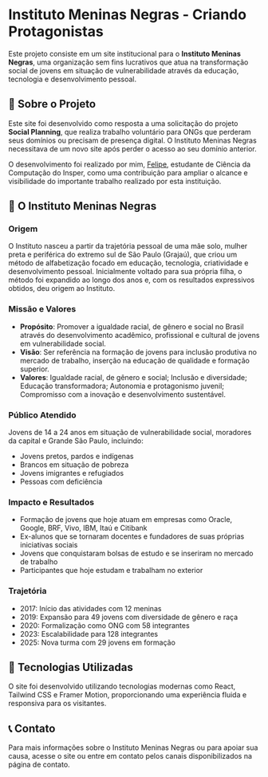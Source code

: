 # Instituto Meninas Negras - Criando Protagonistas

Este projeto consiste em um site institucional para o **Instituto Meninas Negras**, uma organização sem fins lucrativos que atua na transformação social de jovens em situação de vulnerabilidade através da educação, tecnologia e desenvolvimento pessoal.

## 📝 Sobre o Projeto

Este site foi desenvolvido como resposta a uma solicitação do projeto **Social Planning**, que realiza trabalho voluntário para ONGs que perderam seus domínios ou precisam de presença digital. O Instituto Meninas Negras necessitava de um novo site após perder o acesso ao seu domínio anterior.

O desenvolvimento foi realizado por mim, [Felipe](https://felipeadeildo.com), estudante de Ciência da Computação do Insper, como uma contribuição para ampliar o alcance e visibilidade do importante trabalho realizado por esta instituição.

## 🌟 O Instituto Meninas Negras

### Origem

O Instituto nasceu a partir da trajetória pessoal de uma mãe solo, mulher preta e periférica do extremo sul de São Paulo (Grajaú), que criou um método de alfabetização focado em educação, tecnologia, criatividade e desenvolvimento pessoal. Inicialmente voltado para sua própria filha, o método foi expandido ao longo dos anos e, com os resultados expressivos obtidos, deu origem ao Instituto.

### Missão e Valores

- **Propósito**: Promover a igualdade racial, de gênero e social no Brasil através do desenvolvimento acadêmico, profissional e cultural de jovens em vulnerabilidade social.
- **Visão**: Ser referência na formação de jovens para inclusão produtiva no mercado de trabalho, inserção na educação de qualidade e formação superior.
- **Valores**: Igualdade racial, de gênero e social; Inclusão e diversidade; Educação transformadora; Autonomia e protagonismo juvenil; Compromisso com a inovação e desenvolvimento sustentável.

### Público Atendido

Jovens de 14 a 24 anos em situação de vulnerabilidade social, moradores da capital e Grande São Paulo, incluindo:

- Jovens pretos, pardos e indígenas
- Brancos em situação de pobreza
- Jovens imigrantes e refugiados
- Pessoas com deficiência

### Impacto e Resultados

- Formação de jovens que hoje atuam em empresas como Oracle, Google, BRF, Vivo, IBM, Itaú e Citibank
- Ex-alunos que se tornaram docentes e fundadores de suas próprias iniciativas sociais
- Jovens que conquistaram bolsas de estudo e se inseriram no mercado de trabalho
- Participantes que hoje estudam e trabalham no exterior

### Trajetória

- 2017: Início das atividades com 12 meninas
- 2019: Expansão para 49 jovens com diversidade de gênero e raça
- 2020: Formalização como ONG com 58 integrantes
- 2023: Escalabilidade para 128 integrantes
- 2025: Nova turma com 29 jovens em formação

## 🔧 Tecnologias Utilizadas

O site foi desenvolvido utilizando tecnologias modernas como React, Tailwind CSS e Framer Motion, proporcionando uma experiência fluida e responsiva para os visitantes.

## 📞 Contato

Para mais informações sobre o Instituto Meninas Negras ou para apoiar sua causa, acesse o site ou entre em contato pelos canais disponibilizados na página de contato.
